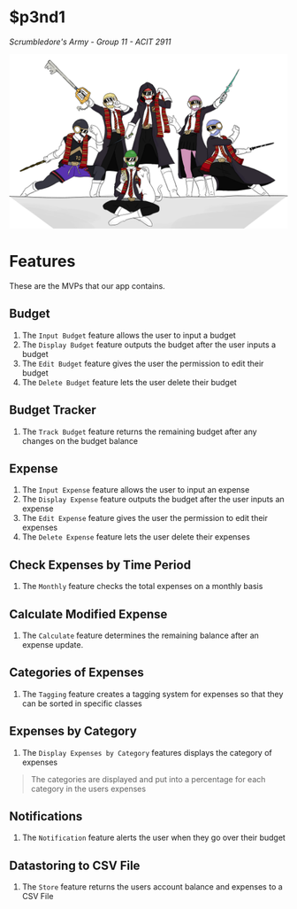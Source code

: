 # $p3nd1
*Scrumbledore's Army - Group 11 - ACIT 2911*

![alt text](https://github.com/FriedSu/ForNotes/raw/master/images/S_Banner.png "Members of Scrumbledore's Army")

Features
========
These are the MVPs that our app contains.

Budget
---------
        
1. The `Input Budget` feature allows the user to input a budget
2. The `Display Budget` feature outputs the budget after the user inputs a budget
3. The `Edit Budget` feature gives the user the permission to edit their budget
4. The `Delete Budget` feature lets the user delete their budget

Budget Tracker
----------------------

1. The `Track Budget` feature returns the remaining budget after any changes on the budget balance
    
Expense
----------

1. The `Input Expense` feature allows the user to input an expense
2. The `Display Expense` feature outputs the budget after the user inputs an expense
3. The `Edit Expense` feature gives the user the permission to edit their expenses
4. The `Delete Expense` feature lets the user delete their expenses

Check Expenses by Time Period
--------------------------------
1. The `Monthly` feature checks the total expenses on a monthly basis

Calculate Modified Expense
--------------------------

1. The `Calculate` feature determines the remaining balance after an expense update.

Categories of Expenses
----------------------

1. The `Tagging` feature creates a tagging system for expenses so that they can be sorted in specific classes

Expenses by Category
--------------------
1. The `Display Expenses by Category` features displays the category of expenses

> The categories are displayed and put into a percentage for each category in the users expenses

Notifications
-------------

1. The `Notification` feature alerts the user when they go over their budget

Datastoring to CSV File
-----------------------

1. The `Store` feature returns the users account balance and expenses to a CSV File



